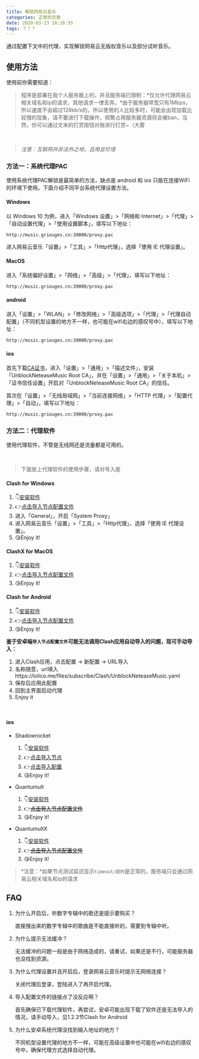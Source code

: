 ```yaml
---
title: 解锁网易云音乐
categories: 正常的文章
date: 2020-03-23 18:26:55
tags: ？？？
---
```


<!-- more -->

通过配置下文中的代理，实现解锁网易云无版权音乐以及部分试听音乐。

## 使用方法

使用前你需要知道：

> 程序是部署在我个人服务器上的，并且服务端已限制：*仅允许代理网易云相关域名和ip的请求，其他请求一律丢弃。*由于服务器带宽只有1Mbps，所以速度不会超过128kb/s的，所以使用的人比较多时，可能会出现加载比较慢的现象，请不要进行下载操作，频繁占用服务器资源将会被ban，当然，你可以通过文末的打赏按钮对我进行打赏~（大雾

<br/>

> *注意：互联网并非法外之地，且用且珍惜*

### 方法一：系统代理PAC

使用系统代理PAC解锁是最简单的方法，缺点是 android 和 ios 只能在连接WiFi的环境下使用。下面介绍不同平台系统代理设置方法。

#### Windows

以 Windows 10 为例，进入「Windows 设置」>「网络和 Internet」>「代理」>「自动设置代理」>「使用设置脚本」，填写以下地址：

```txt
http://music.griouges.cn:39000/proxy.pac
```

进入网易云音乐「设置」>「工具」>「Http代理」，选择「使用 IE 代理设置」。

#### MacOS

进入「系统偏好设置」>「网络」>「高级」>「代理」，填写以下地址：

```txt
http://music.griouges.cn:39000/proxy.pac
```

#### android

进入「设置」>「WLAN」>「修改网络」>「高级选项」>「代理」>「代理自动配置」（不同机型设置的地方不一样，也可能在wifi右边的感叹号中），填写以下地址：

```txt
http://music.griouges.cn:39000/proxy.pac
```

#### ios

首先下载[CA证书](https://raw.githubusercontent.com/nondanee/UnblockNeteaseMusic/master/ca.crt)，进入「设置」>「通用」>「描述文件」，安装「UnblockNeteaseMusic Root CA」，并在「设置」>「通用」>「关于本机」>「证书信任设置」开启对「UnblockNeteaseMusic Root CA」的信任。

其次在「设置」>「无线局域网」>「当前连接网络」>「HTTP 代理」>「配置代理」>「自动」，填写以下地址：

```txt
http://music.griouges.cn:39000/proxy.pac
```

### 方法二：代理软件

使用代理软件，不管是无线网还是流量都是可用的。

<br/>

> 下面放上代理软件的使用步骤，请对号入座

#### Clash for Windows

1. 👇[安装软件](https://lolico.griouges.cn/uploads/Clash.for.Windows.Setup.0.9.2.exe)
2. 👉[点击导入节点配置文件](clash://install-config?url=https%3a%2f%2flolico.me%2ffiles%2fsubscribe%2fClash%2fUnblockNeteaseMusic.yaml)
3. 进入「General」，开启「System Proxy」
4. 进入网易云音乐「设置」>「工具」>「Http代理」，选择「使用 IE 代理设置」。
5. 😘Enjoy it!

#### ClashX for MacOS

1. 👇[安装软件](https://lolico.griouges.cn/uploads/ClashX.dmg)
2. 👉[点击导入节点配置文件](clash://install-config?url=https%3a%2f%2flolico.me%2ffiles%2fsubscribe%2fClash%2fUnblockNeteaseMusic.yaml)
3. 😘Enjoy it!

#### Clash for Android

1. 👇[安装软件](https://lolico.griouges.cn/uploads/app-universal-release.apk)
2. 👉[点击导入节点配置文件](clash://install-config?url=https%3a%2f%2flolico.me%2ffiles%2fsubscribe%2fClash%2fUnblockNeteaseMusic.yaml)
3. 😘Enjoy it!

**鉴于安卓端`导入节点配置文件`可能无法调用Clash应用自动导入的问题，现可手动导入：**
 
1. 进入Clash应用，点击配置 -> 新配置 -> URL导入
2. 名称随意，url填入https://lolico.me/files/subscribe/Clash/UnblockNeteaseMusic.yaml
3. 保存后应用此配置
4. 回到主界面启动代理
5. Enjoy it

<br/>

#### ios

- Shadowrocket
    1. 👇[安装软件](https://apps.apple.com/us/app/shadowrocket/id932747118)
    2. 👉[点击导入节点](shadowrocket://add/sub://aHR0cHM6Ly9sb2xpY28ubWUvZmlsZXMvc3Vic2NyaWJlL1NoYWRvd3JvY2tldC9zaGFkb3dyb2NrZXQtc2VydmVyLnR4dA#UnblockNeteaseMusic)
    3. 👉[点击导入配置](shadowrocket://config/add/https://lolico.me/files/subscribe/Shadowrocket/UnblockNeteaseMusic.conf)
    4. 😘Enjoy it!

- Quantumult
    1. 👇[安装软件](https://apps.apple.com/us/app/quantumult/id1252015438)
    2. 👉~~[点击导入节点配置文件]()~~
    3. 😘Enjoy it!

- QuantumultX
    1. 👇[安装软件](https://apps.apple.com/us/app-bundle/quantumult-x-upgrade/id1482985563)
    2. 👉~~[点击导入节点配置文件]()~~
    3. 😘Enjoy it!


> *注意：*如果节点测试延迟显示`timeout/超时`是正常的，服务端只会通过网易云相关域名和ip的请求

## FAQ

1. 为什么开启后，听数字专辑中的歌还是提示要购买？
    
    直接搜出来的数字专辑中的歌曲是不能直接听的，需要到专辑中听。

2. 为什么提示无法缓冲？

    无法缓冲的问题一般是由于网络造成的，请重试，如果还是不行，可能服务器也没找到资源。

3. 为什么代理设置并且开启后，登录网易云音乐时提示无网络连接？

    关闭代理后登录，登陆进入了再开启代理。

4. 导入配置文件的链接点了没反应啊？

    首先确保已下载代理软件，再尝试，安卓可能出现下载了软件还是无法导入的情况，请手动导入，见1.2.3节Clash for Android

5. 为什么安卓系统代理没找到输入地址的地方？

    不同机型设置代理的地方不一样，可能在高级设置中也可能在wifi右边的感叹号中，确保代理方式选择自动代理。
